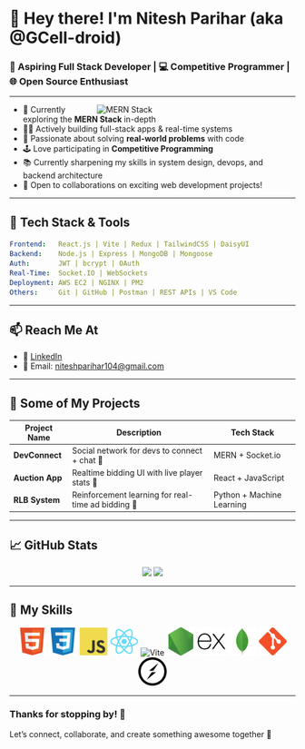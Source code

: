 # 👋 Hey there! I'm Nitesh Parihar (aka @GCell-droid)

### 🚀 Aspiring Full Stack Developer | 💻 Competitive Programmer | 🌐 Open Source Enthusiast

---

<img align="right" width="350" src="https://upload.wikimedia.org/wikipedia/commons/9/94/MERN-logo.png" alt="MERN Stack" />

- 🔭 Currently exploring the **MERN Stack** in-depth  
- 👨‍💻 Actively building full-stack apps & real-time systems  
- 🧠 Passionate about solving **real-world problems** with code  
- 🕹️ Love participating in **Competitive Programming**  
- 📚 Currently sharpening my skills in system design, devops, and backend architecture  
- 🤝 Open to collaborations on exciting web development projects!

---

## 🧰 Tech Stack & Tools

```yaml
Frontend:   React.js | Vite | Redux | TailwindCSS | DaisyUI
Backend:    Node.js | Express | MongoDB | Mongoose
Auth:       JWT | bcrypt | OAuth
Real-Time:  Socket.IO | WebSockets
Deployment: AWS EC2 | NGINX | PM2
Others:     Git | GitHub | Postman | REST APIs | VS Code
```

---

## 📫 Reach Me At

- 💼 [LinkedIn](https://www.linkedin.com/in/nitesh-parihar-530415171/)
- 📧 Email: [niteshparihar104@gmail.com](mailto:niteshparihar104@gmail.com)

---

## 🧩 Some of My Projects

| Project Name      | Description                                      | Tech Stack |
|-------------------|--------------------------------------------------|------------|
| **DevConnect**     | Social network for devs to connect + chat 💬     | MERN + Socket.io |
| **Auction App**   | Realtime bidding UI with live player stats 🏏    | React + JavaScript |
| **RLB System**    | Reinforcement learning for real-time ad bidding 🤖| Python + Machine Learning |

---

## 📈 GitHub Stats

<p align="center">
  <img src="https://github-readme-stats.vercel.app/api?username=GCell-droid&show_icons=true&theme=radical" width="49%"/>
  <img src="https://github-readme-streak-stats.herokuapp.com?user=GCell-droid&theme=radical" width="49%"/>
</p>

---



## 🔧 My Skills

<p align="center">
  <img src="https://raw.githubusercontent.com/devicons/devicon/master/icons/html5/html5-original.svg" alt="HTML5" width="50" height="50" />
  <img src="https://raw.githubusercontent.com/devicons/devicon/master/icons/css3/css3-original.svg" alt="CSS3" width="50" height="50" />
  <img src="https://raw.githubusercontent.com/devicons/devicon/master/icons/javascript/javascript-original.svg" alt="JavaScript" width="50" height="50" />
  <img src="https://raw.githubusercontent.com/devicons/devicon/master/icons/react/react-original.svg" alt="React" width="50" height="50" />
  <img src="https://vitejs.dev/logo.svg" alt="Vite" width="50" height="50" />
  <img src="https://raw.githubusercontent.com/devicons/devicon/master/icons/nodejs/nodejs-original.svg" alt="Node.js" width="50" height="50" />
  <img src="https://raw.githubusercontent.com/devicons/devicon/master/icons/express/express-original.svg" alt="Express" width="50" height="50" />
  <img src="https://raw.githubusercontent.com/devicons/devicon/master/icons/mongodb/mongodb-original.svg" alt="MongoDB" width="50" height="50" />
  <img src="https://raw.githubusercontent.com/devicons/devicon/master/icons/git/git-original.svg" alt="Git" width="50" height="50" />
  <img src="https://raw.githubusercontent.com/devicons/devicon/master/icons/socketio/socketio-original.svg" alt="Socket.io" width="50" height="50" />

</p>

---

### Thanks for stopping by! 🙌  
Let’s connect, collaborate, and create something awesome together 🚀

<!---
GCell-droid/GCell-droid is a ✨ special ✨ repository because its `README.md` (this file) appears on your GitHub profile.
You can click the Preview link to take a look at your changes.
--->
